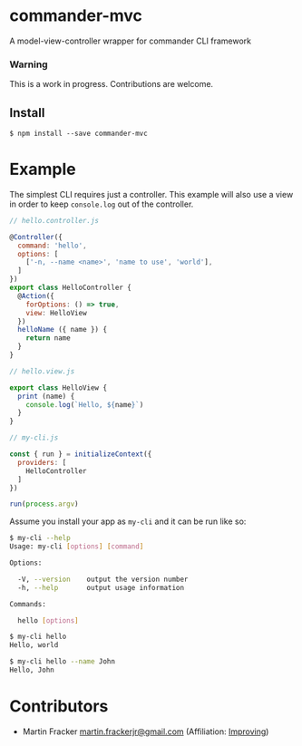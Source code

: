 # commander-mvc

A model-view-controller wrapper for commander CLI framework

### Warning

This is a work in progress. Contributions are welcome.

## Install

```
$ npm install --save commander-mvc
```

# Example

The simplest CLI requires just a controller. This example will
also use a view in order to keep `console.log` out of the controller.

``` javascript
// hello.controller.js

@Controller({
  command: 'hello',
  options: [
    ['-n, --name <name>', 'name to use', 'world'],
  ]
})
export class HelloController {
  @Action({
    forOptions: () => true,
    view: HelloView
  })
  helloName ({ name }) {
    return name
  }
}
```

``` javascript
// hello.view.js

export class HelloView {
  print (name) {
    console.log(`Hello, ${name}`)
  }
}
```

``` javascript
// my-cli.js

const { run } = initializeContext({
  providers: [
    HelloController
  ]
})

run(process.argv)
```

Assume you install your app as `my-cli` and it can be run like so:

``` bash
$ my-cli --help
Usage: my-cli [options] [command]

Options:

  -V, --version    output the version number
  -h, --help       output usage information

Commands:

  hello [options]

$ my-cli hello
Hello, world

$ my-cli hello --name John
Hello, John
```

# Contributors

- Martin Fracker <martin.frackerjr@gmail.com> (Affiliation: [Improving](https://www.improving.com))
